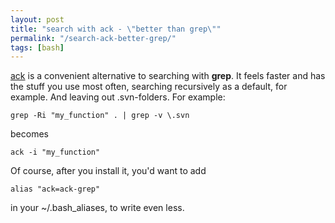 ```yaml
---
layout: post
title: "search with ack - \"better than grep\""
permalink: "/search-ack-better-grep/"
tags: [bash]
---
```


<a title="ack" href="http://betterthangrep.com/">ack</a> is a convenient alternative to searching with <strong>grep</strong>. It feels faster and has the stuff you use most often, searching recursively as a default, for example. And leaving out .svn-folders. For example:

    grep -Ri "my_function" . | grep -v \.svn

becomes

    ack -i "my_function"

Of course, after you install it, you'd want to add

    alias "ack=ack-grep"

in your ~/.bash_aliases, to write even less.
